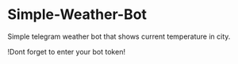 # Simple-Weather-Bot
Simple telegram weather bot that shows current temperature in city. 

!Dont forget to enter your bot token!
